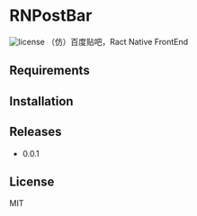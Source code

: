 # RNPostBar
![license](https://img.shields.io/github/license/postbar/PostBarRN.svg)
（仿）百度贴吧，Ract Native FrontEnd

## Requirements


## Installation

## Releases
+ 0.0.1




## License

MIT
